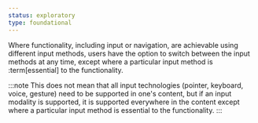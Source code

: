 ```yaml
---
status: exploratory
type: foundational
---
```


Where functionality, including input or navigation, are achievable using different input methods, users have the option to switch between the input methods at any time, except where a particular input method is :term[essential] to the functionality.

:::note
This does not mean that all input technologies (pointer, keyboard, voice, gesture) need to be supported in one's content, but if an input modality is supported, it is supported everywhere in the content except where a particular input method is essential to the functionality.
:::
